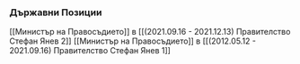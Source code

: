 ### Държавни Позиции
[[Министър на Правосъдието]] в [[(2021.09.16 - 2021.12.13) Правителство Стефан Янев 2]]
[[Министър на Правосъдието]] в [[(2012.05.12 - 2021.09.16) Правителство Стефан Янев 1]]
